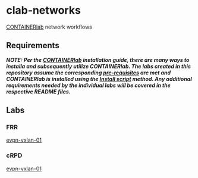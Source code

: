 # clab-networks

[CONTAINERlab](https://containerlab.dev/) network workflows

## Requirements

**_NOTE: Per the [CONTAINERlab](https://containerlab.dev/install/) installation guide, there are many ways to installa and subsequently utilize CONTAINERlab. The labs created in this repository assume the corresponding [pre-requisites](https://containerlab.dev/install/#pre-requisites) are met and CONTAINERlab is installed using the [Install script](https://containerlab.dev/install/#install-script) method. Any additional requirements needed by the individual labs will be covered in the respective README files._**

## Labs

### FRR

[evpn-vxlan-01](labs/frr/evpn-vxlan-01/README.md)

### cRPD

[evpn-vxlan-01](labs/crpd/evpn-vxlan-01/README.md)
